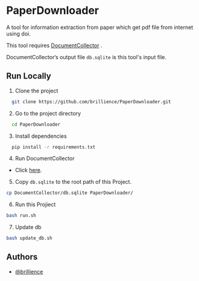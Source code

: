 
# PaperDownloader

A tool for information extraction from paper which get pdf file from internet using doi.


This tool requires [DocumentCollector](https://github.com/brillience/DocumentCollector) .

DocumentCollector‘s output file `db.sqlite` is this tool's input file.



## Run Locally

1. Clone the project

```bash
  git clone https://github.com/brillience/PaperDownloader.git
```

2. Go to the project directory

```bash
  cd PaperDownloader
```

3. Install dependencies

```bash
  pip install -r requirements.txt
```

4. Run DocumentCollector
  - Click [here](https://github.com/brillience/DocumentCollector).

5. Copy `db.sqlite` to the root path of this Project.
```bash
cp DocumentCollector/db.sqlite PaperDownloader/
```
6. Run this Projiect
```bash
bash run.sh
```
7. Update db
```bash
bash update_db.sh
```




## Authors

- [@brillience](https://github.com/brillience)

